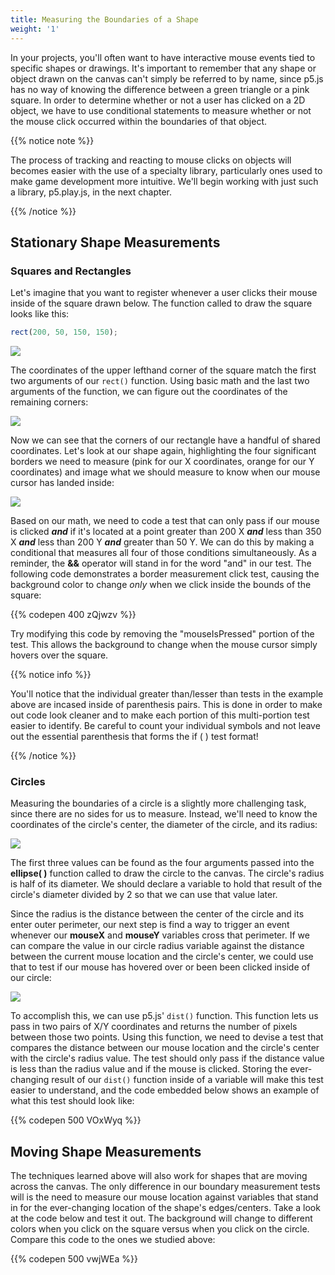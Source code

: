 ```yaml
---
title: Measuring the Boundaries of a Shape
weight: '1'
---
```

In your projects, you'll often want to have interactive mouse events tied to specific shapes or drawings. It's important to remember that any shape or object drawn on the canvas can't simply be referred to by name, since p5.js has no way of knowing the difference between a green triangle or a pink square. In order to determine whether or not a user has clicked on a 2D object, we have to use conditional statements to measure whether or not the mouse click occurred within the boundaries of that object.

{{% notice note %}}

The process of tracking and reacting to mouse clicks on objects will becomes easier with the use of a specialty library, particularly ones used to make game development more intuitive. We'll begin working with just such a library, p5.play.js, in the next chapter.

{{% /notice %}}

## Stationary Shape Measurements

### Squares and Rectangles

Let's imagine that you want to register whenever a user clicks their mouse inside of the square drawn below. The function called to draw the square looks like this:

```javascript
rect(200, 50, 150, 150);
```

![](/images/uploads/square_measurement-2-.jpg)

The coordinates of the upper lefthand corner of the square match the first two arguments of our `rect()` function. Using basic math and the last two arguments of the function, we can figure out the coordinates of the remaining corners:

![](/images/uploads/square_measurement-3-.jpg)

Now we can see that the corners of our rectangle have a handful of shared coordinates. Let's look at our shape again, highlighting the four significant borders we need to measure (pink for our X coordinates, orange for our Y coordinates) and image what we should measure to know when our mouse cursor has landed inside:

![](/images/uploads/square_measurement_mouse.jpg)

Based on our math, we need to code a test that can only pass if our mouse is clicked **_and_** if it's located at a point greater than  200 X _**and**_ less than 350 X _**and**_ less than 200 Y _**and**_ greater than 50 Y. We can do this by making a conditional that measures all four of those conditions simultaneously. As a reminder, the **&&**  operator will stand in for the word "and" in our test. The following code demonstrates a border measurement click test, causing the background color to change _only_ when we click inside the bounds of the square:

{{% codepen 400 zQjwzv %}}

Try modifying this code by removing the "mouseIsPressed" portion of the test. This allows the background to change when the mouse cursor simply hovers over the square.

{{% notice info %}}

You'll notice that the individual greater than/lesser than tests in the example above are incased inside of parenthesis pairs. This is done in order to make out code look cleaner and to make each portion of this multi-portion test easier to identify. Be careful to count your individual symbols and not leave out the essential parenthesis that forms the if ( ) test format!

{{% /notice %}}

### Circles

Measuring the boundaries of a circle is a slightly more challenging task, since there are no sides for us to measure. Instead, we'll need to know the coordinates of the circle's center, the diameter of the circle, and its radius: 



![](/images/uploads/circle_measurement.png)





The first three values can be found as the four arguments passed into the **ellipse( )** function called to draw the circle to the canvas. The circle's radius is half of its diameter. We should declare a variable to hold that result of the circle's diameter divided by 2 so that we can use that value later.

Since the radius is the distance between the center of the circle and its enter outer perimeter, our next step is find a way to trigger an event whenever our **mouseX** and **mouseY** variables cross that perimeter. If we can compare the value in our circle radius variable against the distance between the current mouse location and the circle's center, we could use that to test if our mouse has hovered over or been been clicked inside of our circle:

![](/images/uploads/circle_distance_measurement.png)

To accomplish this, we can use p5.js' `dist()` function. This function lets us pass in two pairs of X/Y coordinates and returns the number of pixels between those two points. Using this function, we need to devise a test that compares the distance between our mouse location and the circle's center with the circle's radius value. The test should only pass if the distance value is less than the radius value and if the mouse is clicked. Storing the ever-changing result of our `dist()` function inside of a variable will make this test easier to understand, and the code embedded below shows an example of what this test should look like:

{{% codepen 500 VOxWyq %}}



## Moving Shape Measurements

The techniques learned above will also work for shapes that are moving across the canvas. The only difference in our boundary measurement tests will is the need to measure our mouse location against variables that stand in for the ever-changing location of the shape's edges/centers. Take a look at the code below and test it out. The background will change to different colors when you click on the square versus when you click on the circle. Compare this code to the ones we studied above:

{{% codepen 500 vwjWEa %}}
